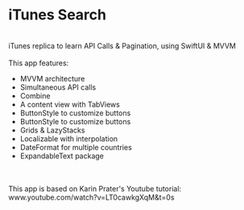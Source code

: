 # iTunes Search
<br/>
iTunes replica to learn API Calls &amp; Pagination, using SwiftUI &amp; MVVM
<br/>
<br/>
This app features: 
<ul>
<li>MVVM architecture</li>
<li>Simultaneous API calls</li>
<li>Combine</li>
<li>A content view with TabViews</li>
<li>ButtonStyle to customize buttons</li>
<li>ButtonStyle to customize buttons</li>
<li>Grids & LazyStacks</li>
<li>Localizable with interpolation</li>
<li>DateFormat for multiple countries</li>
<li>ExpandableText package</li>
</ul>
<br/>
<br/>
This app is based on Karin Prater's Youtube tutorial: www.youtube.com/watch?v=LT0cawkgXqM&t=0s
